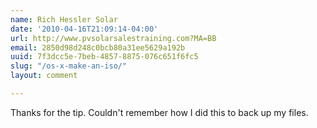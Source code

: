 ```yaml
---
name: Rich Hessler Solar
date: '2010-04-16T21:09:14-04:00'
url: http://www.pvsolarsalestraining.com?MA=BB
email: 2850d98d248c0bcb80a31ee5629a192b
uuid: 7f3dcc5e-7beb-4857-8875-076c651f6fc5
slug: "/os-x-make-an-iso/"
layout: comment

---
```


Thanks for the tip. Couldn't remember how I did this to back up my files.
